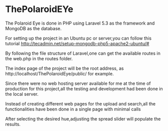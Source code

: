 # ThePolaroidEYe

The Polaroid Eye is done in PHP using Laravel 5.3 as the framework and MongoDB as the database.

For setting up the project in an Ubuntu pc or server,you can follow this tutorial http://tecadmin.net/setup-mongodb-php5-apache2-ubuntu/#

By following the file structure of Laravel,one can get the available routes in the web.php in the routes folder.

The index page of the project will be the root address, as http://localhost/ThePolaroidEye/public/ for example.

Since there were no web hosting server available for me at the time of production for this project,all the testing and development had been done in the local server.

Instead of creating different web pages for the upload and search,all the functionalities have been done in a single page with minimal calls

After selecting the desired hue,adjusting the spread slider will populate the results.


